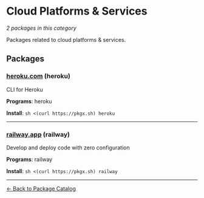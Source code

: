 # Cloud Platforms & Services

*2 packages in this category*

Packages related to cloud platforms & services.

## Packages

### [heroku.com](../packages/herokucom.md) (heroku)

CLI for Heroku

**Programs**: heroku

**Install**: `sh <(curl https://pkgx.sh) heroku`

---

### [railway.app](../packages/railwayapp.md) (railway)

Develop and deploy code with zero configuration

**Programs**: railway

**Install**: `sh <(curl https://pkgx.sh) railway`

---

[← Back to Package Catalog](../package-catalog.md)
